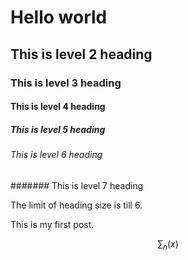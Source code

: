 # Hello world
## This is level 2 heading
### This is level 3 heading
#### This is level 4 heading
##### This is level 5 heading
###### This is level 6 heading
####### This is level 7 heading


The limit of heading size is till 6.

This is my first post.


$$
\sum_n (x)
$$
